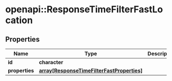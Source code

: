 # openapi::ResponseTimeFilterFastLocation

## Properties
Name | Type | Description | Notes
------------ | ------------- | ------------- | -------------
**id** | **character** |  | 
**properties** | [**array[ResponseTimeFilterFastProperties]**](ResponseTimeFilterFastProperties.md) |  | 



